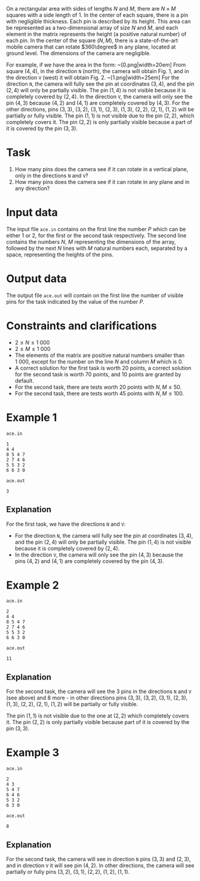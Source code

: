 On a rectangular area with sides of lengths $N$ and $M$, there are $N \times M$ squares with a side length of $1$. In the center of each square, there is a pin with negligible thickness. Each pin is described by its height. This area can be represented as a two-dimensional array of size $N$ and $M$, and each element in the matrix represents the height (a positive natural number) of each pin. In the center of the square $(N,M)$, there is a state-of-the-art mobile camera that can rotate $360\degree$ in any plane, located at ground level. The dimensions of the camera are negligible.

For example, if we have the area in the form:
~[0.png|width=20em]
From square $(4,4)$, in the direction `N` (north), the camera will obtain Fig. 1, and in the direction `V` (west) it will obtain Fig. 2.
~[1.png|width=25em]
For the direction `N`, the camera will fully see the pin at coordinates $(3,4)$, and the pin $(2,4)$ will only be partially visible. The pin $(1,4)$ is not visible because it is completely covered by $(2,4)$.
In the direction `V`, the camera will only see the pin $(4,3)$ because $(4,2)$ and $(4,1)$ are completely covered by $(4,3)$.
For the other directions, pins $(3,3)$, $(3,2)$, $(3,1)$, $(2,3)$, $(1,3)$, $(2,2)$, $(2,1)$, $(1,2)$ will be partially or fully visible. The pin $(1,1)$ is not visible due to the pin $(2,2)$, which completely covers it. The pin $(2,2)$ is only partially visible because a part of it is covered by the pin $(3,3)$.

# Task
1. How many pins does the camera see if it can rotate in a vertical plane, only in the directions `N` and `V`?
2. How many pins does the camera see if it can rotate in any plane and in any direction?

# Input data
The input file `ace.in` contains on the first line the number $P$ which can be either $1$ or $2$, for the first or the second task respectively.
The second line contains the numbers $N$, $M$ representing the dimensions of the array, followed by the next $N$ lines with $M$ natural numbers each, separated by a space, representing the heights of the pins.

# Output data
The output file `ace.out` will contain on the first line the number of visible pins for the task indicated by the value of the number $P$.

# Constraints and clarifications
- $2 \leq N \le 1\ 000$
- $2 \leq M \le 1\ 000$
- The elements of the matrix are positive natural numbers smaller than $1\ 000$, except for the number on the line $N$ and column $M$ which is $0$.
- A correct solution for the first task is worth 20 points, a correct solution for the second task is worth 70 points, and 10 points are granted by default.
- For the second task, there are tests worth 20 points with $N,M \leq 50$.
- For the second task, there are tests worth 45 points with $N,M \le 100$.

# Example 1
`ace.in`
```
1
4 4
8 5 4 7
2 7 4 6
5 5 3 2
6 6 3 0
```
`ace.out`
```
3
```
## Explanation
For the first task, we have the directions `N` and `V`:
- For the direction `N`, the camera will fully see the pin at coordinates $(3,4)$, and the pin $(2,4)$ will only be partially visible. The pin $(1,4)$ is not visible because it is completely covered by $(2,4)$.
- In the direction `V`, the camera will only see the pin $(4,3)$ because the pins $(4,2)$ and $(4,1)$ are completely covered by the pin $(4,3)$.

# Example 2
`ace.in`
```
2
4 4
8 5 4 7
2 7 4 6
5 5 3 2
6 6 3 0
```
`ace.out`
```
11
```
## Explanation
For the second task, the camera will see the 3 pins in the directions `N` and `V` (see above) and 8 more - in other directions pins $(3,3)$, $(3,2)$, $(3,1)$, $(2,3)$, $(1,3)$, $(2,2)$, $(2,1)$, $(1,2)$ will be partially or fully visible.

The pin $(1,1)$ is not visible due to the one at $(2,2)$ which completely covers it.
The pin $(2,2)$ is only partially visible because part of it is covered by the pin $(3,3)$.

# Example 3
`ace.in`
```
2
4 3
5 4 7
6 4 6
5 3 2
6 3 0
```
`ace.out`
```
8
```
## Explanation
For the second task, the camera will see in direction `N` pins $(3,3)$ and $(2,3)$, and in direction `V` it will see pin $(4,2)$. In other directions, the camera will see partially or fully pins $(3,2)$, $(3,1)$, $(2,2)$, $(1,2)$, $(1,1)$.